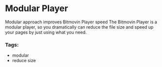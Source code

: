 # Modular Player

Modular approach improves Bitmovin Player speed
The Bitmovin Player is a modular player, so you dramatically can reduce the file size and speed up your pages by just using what you need.

### Tags:

  - modular
  - reduce size